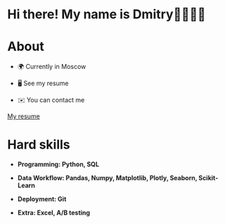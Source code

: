 # Hi there! My name is Dmitry👋👨🏻‍💻
# About

* 🌍 Currently in Moscow
* 🖥️ See my resume

* ✉️ You can contact me

[My resume](https://sochi.hh.ru/applicant/resumes/view?resume=77246ca1ff0c9fa88b0039ed1f463241364a59)
# Hard skills

* **Programming: Python, SQL**


* **Data Workflow: Pandas, Numpy, Matplotlib, Plotly, Seaborn, Scikit-Learn**

* **Deployment: Git**

* **Extra: Excel, A/B testing**
